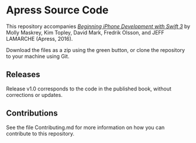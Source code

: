  # Apress Source Code

This repository accompanies [*Beginning iPhone Development with Swift 3*](http://www.apress.com/9781484222225) by Molly Maskrey, Kim Topley, David Mark, Fredrik Olsson, and JEFF LAMARCHE (Apress, 2016).

[comment]: #cover

Download the files as a zip using the green button, or clone the repository to your machine using Git.

## Releases

Release v1.0 corresponds to the code in the published book, without corrections or updates.

## Contributions

See the file Contributing.md for more information on how you can contribute to this repository.
